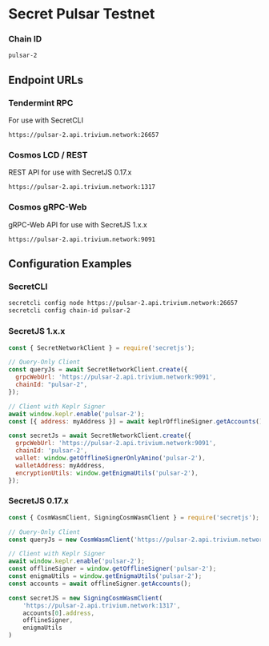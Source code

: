 # Secret Pulsar Testnet
### Chain ID
`pulsar-2`

## Endpoint URLs

### Tendermint RPC
For use with SecretCLI

`https://pulsar-2.api.trivium.network:26657`

### Cosmos LCD / REST
REST API for use with SecretJS 0.17.x

`https://pulsar-2.api.trivium.network:1317`

### Cosmos gRPC-Web
gRPC-Web API for use with SecretJS 1.x.x

`https://pulsar-2.api.trivium.network:9091`


## Configuration Examples

### SecretCLI
```bash
secretcli config node https://pulsar-2.api.trivium.network:26657
secretcli config chain-id pulsar-2
```


### SecretJS 1.x.x
```js
const { SecretNetworkClient } = require('secretjs');

// Query-Only Client
const queryJs = await SecretNetworkClient.create({
  grpcWebUrl: 'https://pulsar-2.api.trivium.network:9091',
  chainId: "pulsar-2",
});

// Client with Keplr Signer
await window.keplr.enable('pulsar-2');
const [{ address: myAddress }] = await keplrOfflineSigner.getAccounts();

const secretJs = await SecretNetworkClient.create({
  grpcWebUrl: 'https://pulsar-2.api.trivium.network:9091',
  chainId: 'pulsar-2',
  wallet: window.getOfflineSignerOnlyAmino('pulsar-2'),
  walletAddress: myAddress,
  encryptionUtils: window.getEnigmaUtils('pulsar-2'),
});
```


### SecretJS 0.17.x
```js
const { CosmWasmClient, SigningCosmWasmClient } = require('secretjs');

// Query-Only Client
const queryJs = new CosmWasmClient('https://pulsar-2.api.trivium.network:1317')

// Client with Keplr Signer
await window.keplr.enable('pulsar-2');
const offlineSigner = window.getOfflineSigner('pulsar-2');
const enigmaUtils = window.getEnigmaUtils('pulsar-2');
const accounts = await offlineSigner.getAccounts();

const secretJS = new SigningCosmWasmClient(
    'https://pulsar-2.api.trivium.network:1317',
    accounts[0].address,
    offlineSigner,
    enigmaUtils
)
```